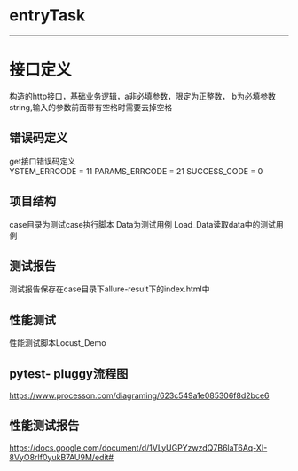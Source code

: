 # entryTask

-----------------------------------------------------------------------------------
# 接口定义
构造的http接口，基础业务逻辑，a非必填参数，限定为正整数，
b为必填参数string,输入的参数前面带有空格时需要去掉空格
## 错误码定义
get接口错误码定义    
    YSTEM_ERRCODE = 11
    PARAMS_ERRCODE = 21
    SUCCESS_CODE = 0
## 项目结构
case目录为测试case执行脚本
Data为测试用例
Load_Data读取data中的测试用例
## 测试报告
测试报告保存在case目录下allure-result下的index.html中
## 性能测试
性能测试脚本Locust_Demo
## pytest- pluggy流程图
https://www.processon.com/diagraming/623c549a1e085306f8d2bce6
## 性能测试报告
https://docs.google.com/document/d/1VLyUGPYzwzdQ7B6laT6Aq-XI-8VyO8rIf0yukB7AU9M/edit#
